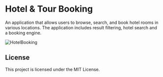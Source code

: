 # Hotel & Tour Booking

An application that allows users to browse, search, and book hotel rooms in various locations. The application includes result filtering, hotel search and a booking engine.

![HotelBooking](https://github.com/LadyAmely/HotelBooking-Symphony-PostgreSQL/blob/master/HotelBooking-home.png)

## License

This project is licensed under the MIT License.
